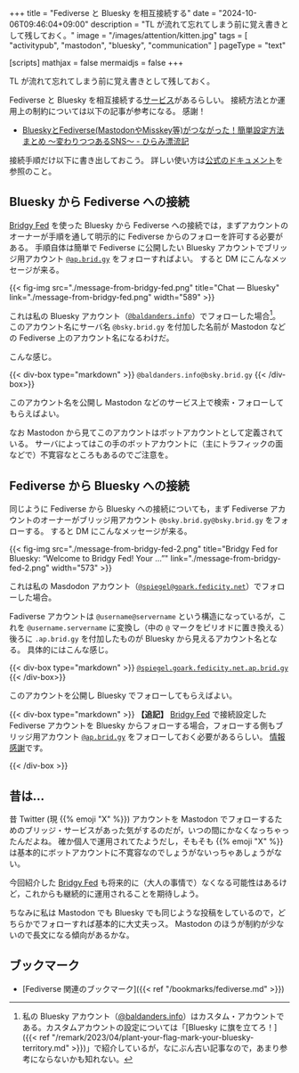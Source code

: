 +++
title = "Fediverse と Bluesky を相互接続する"
date =  "2024-10-06T09:46:04+09:00"
description = "TL が流れて忘れてしまう前に覚え書きとして残しておく。"
image = "/images/attention/kitten.jpg"
tags = [ "activitypub", "mastodon", "bluesky", "communication" ]
pageType = "text"

[scripts]
  mathjax = false
  mermaidjs = false
+++

TL が流れて忘れてしまう前に覚え書きとして残しておく。

Fediverse と Bluesky を相互接続する[サービス][Bridgy Fed]があるらしい。
接続方法とか運用上の制約については以下の記事が参考になる。
感謝！

- [BlueskyとFediverse(MastodonやMisskey等)がつながった！簡単設定方法まとめ ～変わりつつあるSNS～ - ひらみ漂流記](https://hiramy.hateblo.jp/entry/2024/10/04/230000)

接続手順だけ以下に書き出しておこう。
詳しい使い方は[公式のドキュメント](https://fed.brid.gy/docs)を参照のこと。

## Bluesky から Fediverse への接続

[Bridgy Fed] を使った Bluesky から Fediverse への接続では，まずアカウントのオーナーが手順を通して明示的に Fediverse からのフォローを許可する必要がある。
手順自体は簡単で Fediverse に公開したい Bluesky アカウントでブリッジ用アカウント [`@ap.brid.gy`](https://bsky.app/profile/ap.brid.gy) をフォローすればよい。
すると DM にこんなメッセージが来る。

{{< fig-img src="./message-from-bridgy-fed.png" title="Chat — Bluesky" link="./message-from-bridgy-fed.png" width="589" >}}

これは私の Bluesky アカウント（[`@baldanders.info`](https://bsky.app/profile/baldanders.info)）でフォローした場合[^bsky1]。
このアカウント名にサーバ名 `@bsky.brid.gy` を付加した名前が Mastodon などの Fediverse 上のアカウント名になるわけだ。

[^bsky1]: 私の Bluesky アカウント（[@baldanders.info](https://bsky.app/profile/baldanders.info)）はカスタム・アカウントである。カスタムアカウントの設定については「[Bluesky に旗を立てろ！]({{< ref "/remark/2023/04/plant-your-flag-mark-your-bluesky-territory.md" >}})」で紹介しているが，なにぶん古い記事なので，あまり参考にならないかも知れない。

こんな感じ。

{{< div-box type="markdown" >}}
`@baldanders.info@bsky.brid.gy`
{{< /div-box>}}

このアカウント名を公開し Mastodon などのサービス上で検索・フォローしてもらえばよい。

なお Mastodon から見てこのアカウントはボットアカウントとして定義されている。
サーバによってはこの手のボットアカウントに（主にトラフィックの面などで）不寛容なところもあるのでご注意を。

## Fediverse から Bluesky への接続

同じように Fediverse から Bluesky への接続についても，まず Fediverse アカウントのオーナーがブリッジ用アカウント `@bsky.brid.gy@bsky.brid.gy` をフォローする。
すると DM にこんなメッセージが来る。

{{< fig-img src="./message-from-bridgy-fed-2.png" title="Bridgy Fed for Bluesky: “Welcome to Bridgy Fed! Your …”" link="./message-from-bridgy-fed-2.png" width="573" >}}

これは私の Masdodon アカウント（[`@spiegel@goark.fedicity.net`](https://goark.fedicity.net/@spiegel)）でフォローした場合。

Fadiverse アカウントは `@username@servername` という構造になっているが，これを `@username.servername` に変換し（中の `@` マークをピリオドに置き換える）後ろに `.ap.brid.gy` を付加したものが Bluesky から見えるアカウント名となる。
具体的にはこんな感じ。

{{< div-box type="markdown" >}}
[`@spiegel.goark.fedicity.net.ap.brid.gy`](https://bsky.app/profile/spiegel.goark.fedicity.net.ap.brid.gy)
{{< /div-box>}}

このアカウントを公開し Bluesky でフォローしてもらえばよい。

{{< div-box type="markdown" >}}
**【追記】**
[Bridgy Fed] で接続設定した Fediverse アカウントを Bluesky からフォローする場合，フォローする側もブリッジ用アカウント [`@ap.brid.gy`](https://bsky.app/profile/ap.brid.gy) をフォローしておく必要があるらしい。
[情報感謝](https://bsky.app/profile/h12o.bsky.tokyo/post/3l5t6vemwty2g "h12o: “これですが、ひとつ手順が抜けていました...” — Bluesky")です。

[Bridgy Fed]: https://fed.brid.gy/ "Bridgy Fed"
{{< /div-box >}}

## 昔は...

昔 Twitter (現 {{% emoji "X" %}}) アカウントを Mastodon でフォローするためのブリッジ・サービスがあった気がするのだが，いつの間にかなくなっちゃったんだよね。
確か個人で運用されてたようだし，そもそも {{% emoji "X" %}} は基本的にボットアカウントに不寛容なのでしょうがないっちゃあしょうがない。

今回紹介した [Bridgy Fed] も将来的に（大人の事情で）なくなる可能性はあるけど，これからも継続的に運用されることを期待しよう。

ちなみに私は Mastodon でも Bluesky でも同じような投稿をしているので，どちらかでフォローすれば基本的に大丈夫っス。
Mastodon のほうが制約が少ないので長文になる傾向があるかな。

## ブックマーク

- [Fediverse 関連のブックマーク]({{< ref "/bookmarks/fediverse.md" >}})

[Bridgy Fed]: https://fed.brid.gy/ "Bridgy Fed"
